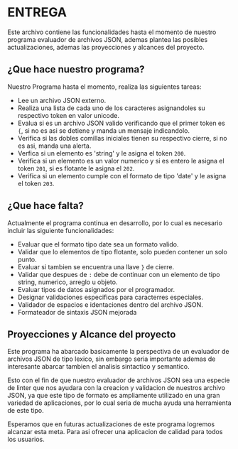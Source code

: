 # ENTREGA
Este archivo contiene las funcionalidades hasta el momento 
de nuestro programa evaluador de archivos JSON,
ademas plantea las posibles actualizaciones, ademas las proyecciones
y alcances del proyecto.

## ¿Que hace nuestro programa?
Nuestro Programa hasta el momento, realiza las siguientes tareas:

* Lee un archivo JSON externo. 
* Realiza una lista de cada uno de los caracteres
  asignandoles su respectivo token en valor unicode.
* Evalua si es un archivo JSON valido 
  verificando que el primer token es ```{```, si no es asi
  se detiene y manda un mensaje indicandolo.
* Verifica si las dobles comillas iniciales tienen su respectivo cierre,
  si no es asi, manda una alerta.
* Verfica si un elemento es 'string' y le asigna el token ```200```.
* Verifica si un elemento es un valor numerico y
  si es entero le asigna el token ```201```,
  si es flotante le asigna el ```202```.
* Verifica si un elemento cumple con el formato de tipo 'date'
  y le asigna el token ```203```. 

## ¿Que hace falta?
Actualmente el programa continua en desarrollo, por lo cual es necesario
incluir las siguiente funcionalidades:

* Evaluar que el formato tipo date sea un formato valido.
* Validar que lo elementos de tipo flotante, solo pueden
  contener un solo punto.
* Evaluar si tambien se encuentra una llave ```}``` de cierre.
* Validar que despues de ```:``` debe de continuar con un elemento
  de tipo string, numerico, arreglo u objeto.
* Evaluar tipos de datos asignados por el programador.
* Designar validaciones especificas para caracterres especiales.
* Validador de espacios e identaciones dentro del archivo JSON.
* Formateador de sintaxis JSON mejorada


## Proyecciones y Alcance del proyecto
Este programa ha abarcado basicamente la perspectiva de un evaluador 
de archivos JSON de tipo lexico, sin embargo seria importante
ademas de interesante abarcar tambien el analisis sintactico y 
semantico.

Esto con el fin de que nuestro evaluador de archivos JSON
sea una especie de linter que nos ayudara con la creacion
y validacion de nuestros archivo JSON, ya que este tipo de formato
es ampliamente utilizado en una gran variedad de aplicaciones, por
lo cual seria de mucha ayuda una herramienta de este tipo.

Esperamos que en futuras actualizaciones de este programa logremos 
alcanzar esta meta. Para asi ofrecer una aplicacion de calidad
para todos los usuarios.

